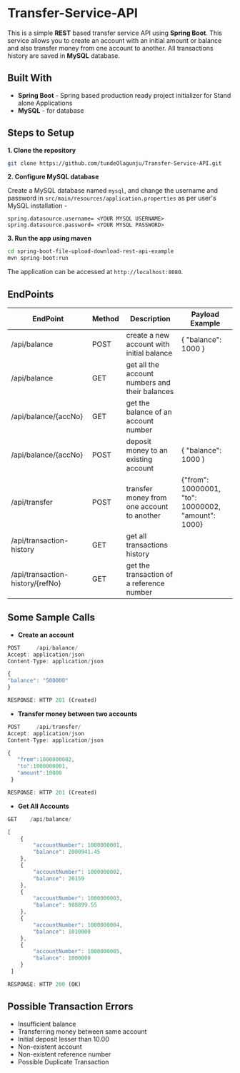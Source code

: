 # Transfer-Service-API

This is a simple **REST** based transfer service API using **Spring Boot**. This service allows you to create an account with an initial amount 
or balance and also transfer money from one account to another. All transactions history are saved in **MySQL** database.

## Built With 
 - **Spring Boot** - Spring based production ready project initializer for Stand alone Applications
 - **MySQL** - for database

## Steps to Setup

**1. Clone the repository** 

```bash
git clone https://github.com/tundeOlagunju/Transfer-Service-API.git
```

**2. Configure MySQL database**

Create a MySQL database named `mysql`, and change the username and password in `src/main/resources/application.properties` as per user's MySQL
installation -

```properties
spring.datasource.username= <YOUR MYSQL USERNAME>
spring.datasource.password= <YOUR MYSQL PASSWORD>
```

**3. Run the app using maven**

```bash
cd spring-boot-file-upload-download-rest-api-example
mvn spring-boot:run
```

The application can be accessed at `http://localhost:8080`.

## EndPoints

| EndPoint | Method | Description | Payload Example |
| --- | --- | --- | --- |
| /api/balance | POST| create a new account with initial balance | { "balance": 1000 } | 
| /api/balance | GET | get all the account numbers and their balances| |
| /api/balance/{accNo} | GET | get the balance of an account number | |
| /api/balance/{accNo} | POST | deposit money to an existing account | { "balance": 1000 ) |
| /api/transfer | POST | transfer money from one account to another |{"from": 10000001, "to": 10000002, "amount": 1000} |
| /api/transaction-history | GET | get all transactions history | |
| /api/transaction-history/{refNo}    | GET | get the transaction of a reference number | |

## Some Sample Calls

* **Create an account**

```javascript
POST     /api/balance/
Accept: application/json
Content-Type: application/json

{ 
"balance": "500000"
}

RESPONSE: HTTP 201 (Created)

```
* **Transfer money between two accounts**

```javascript
POST     /api/transfer/
Accept: application/json
Content-Type: application/json

{           
   "from":1000000002,
   "to":1000000001,
   "amount":10000   
 }

RESPONSE: HTTP 201 (Created)

```
* **Get All Accounts**

```javascript
GET    /api/balance/

[
    {
        "accountNumber": 1000000001,
        "balance": 2000941.45
    },
    {
        "accountNumber": 1000000002,
        "balance": 20159
    },
    {
        "accountNumber": 1000000003,
        "balance": 988899.55
    },
    {
        "accountNumber": 1000000004,
        "balance": 1010000
    },
    {
        "accountNumber": 1000000005,
        "balance": 1000000
    }
 ]   

RESPONSE: HTTP 200 (OK)

```
## Possible Transaction Errors
* Insufficient balance 
* Transferring money between same account
* Initial deposit lesser than 10.00
* Non-existent account
* Non-existent reference number
* Possible Duplicate Transaction
